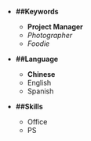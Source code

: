 - **##Keywords**
  - **Project Manager**
  - *Photographer*
  - _Foodie_ 

- **##Language**
  - **Chinese**
  - English
  - Spanish  

- **##Skills**
  - Office
  - PS 
